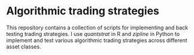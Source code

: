# Algorithmic trading strategies

This repository contains a collection of scripts for implementing and back testing trading strategies. I use *quantstrat* in R and *zipline* in Python to implement and test various algorithmic trading strategies across different asset classes. 

